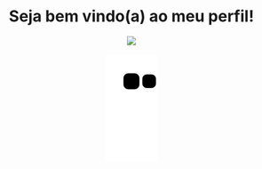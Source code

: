 <div align="center">
   <h1> Seja bem vindo(a) ao meu perfil!</h1>
  <img height= "100" src="https://media2.giphy.com/media/ropITlfdDUN88W58GY/giphy.gif?cid=ecf05e47439z3nxw9bh8bdzmmoemgkrilrqlwazri06mq6v9&rid=giphy.gif&ct=s">
  
 

![snake gif](https://github.com/vitoria2002campos/vitoria2002campos/blob/output/github-contribution-grid-snake.svg)


